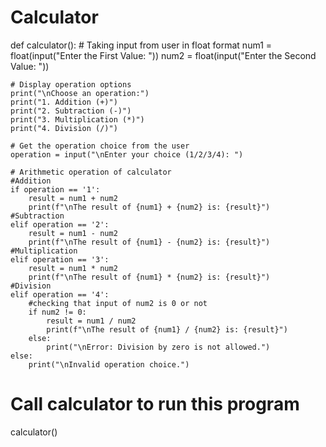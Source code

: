 # Calculator
def calculator():
    # Taking input from user in float format
    num1 = float(input("Enter the First Value: "))
    num2 = float(input("Enter the Second Value: "))
    
    # Display operation options
    print("\nChoose an operation:")
    print("1. Addition (+)")
    print("2. Subtraction (-)")
    print("3. Multiplication (*)")
    print("4. Division (/)")
    
    # Get the operation choice from the user
    operation = input("\nEnter your choice (1/2/3/4): ")
    
    # Arithmetic operation of calculator
    #Addition
    if operation == '1':
        result = num1 + num2
        print(f"\nThe result of {num1} + {num2} is: {result}")
    #Subtraction
    elif operation == '2':
        result = num1 - num2
        print(f"\nThe result of {num1} - {num2} is: {result}")
    #Multiplication
    elif operation == '3':
        result = num1 * num2
        print(f"\nThe result of {num1} * {num2} is: {result}")
    #Division 
    elif operation == '4':
        #checking that input of num2 is 0 or not
        if num2 != 0:
            result = num1 / num2
            print(f"\nThe result of {num1} / {num2} is: {result}")
        else:
            print("\nError: Division by zero is not allowed.")
    else:
        print("\nInvalid operation choice.")

# Call calculator to run this program
calculator()

